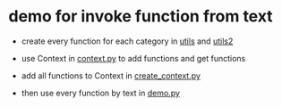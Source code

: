 # demo for invoke function from text

* create every function for each category in [utils](./utils.py) and [utils2](./utils2.py)

* use Context in [context.py](./context.py) to add functions and get functions

* add all functions to Context in [create_context.py](./create_context.py)

* then use every function by text  in [demo.py](./demo.py)